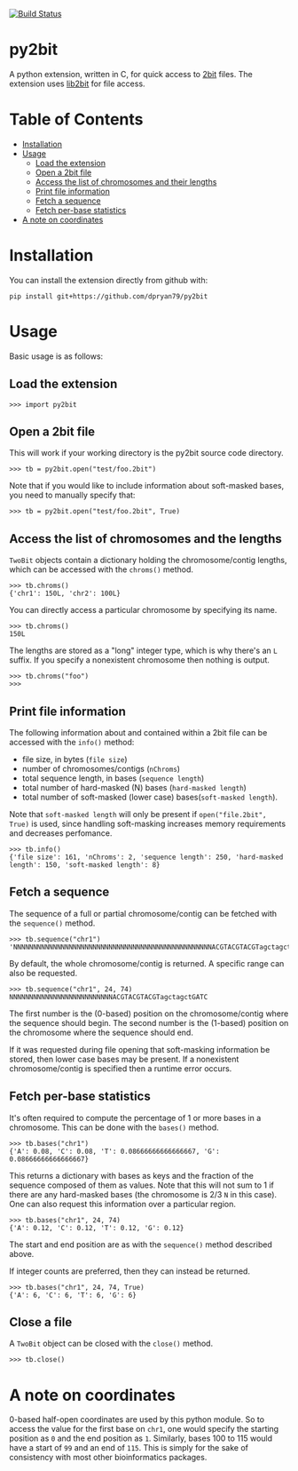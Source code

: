 [![Build Status](https://travis-ci.org/dpryan79/py2bit.svg?branch=master)](https://travis-ci.org/dpryan79/py2bit)

# py2bit

A python extension, written in C, for quick access to [2bit](https://genome.ucsc.edu/FAQ/FAQformat.html#format7) files. The extension uses [lib2bit](https://github.com/dpryan79/lib2bit) for file access.

Table of Contents
=================

 * [Installation](#installation)
 * [Usage](#usage)
   * [Load the extension](#load-the-extension)
   * [Open a 2bit file](#open-a-2bit-file)
   * [Access the list of chromosomes and their lengths](#access-the-list-of-chromosomes-and-their-lengths)
   * [Print file information](#print-file-information)
   * [Fetch a sequence](#fetch-a-sequence)
   * [Fetch per-base statistics](#fetch-per-base-statistics)
 * [A note on coordinates](#a-note-on-coordinates)

# Installation

You can install the extension directly from github with:

    pip install git+https://github.com/dpryan79/py2bit

# Usage

Basic usage is as follows:

## Load the extension

    >>> import py2bit

## Open a 2bit file

This will work if your working directory is the py2bit source code directory.

    >>> tb = py2bit.open("test/foo.2bit")

Note that if you would like to include information about soft-masked bases, you need to manually specify that:

    >>> tb = py2bit.open("test/foo.2bit", True)

## Access the list of chromosomes and the lengths

`TwoBit` objects contain a dictionary holding the chromosome/contig lengths, which can be accessed with the `chroms()` method.

    >>> tb.chroms()
    {'chr1': 150L, 'chr2': 100L}

You can directly access a particular chromosome by specifying its name.

    >>> tb.chroms()
    150L

The lengths are stored as a "long" integer type, which is why there's an `L` suffix. If you specify a nonexistent chromosome then nothing is output.

    >>> tb.chroms("foo")
    >>>

## Print file information

The following information about and contained within a 2bit file can be accessed with the `info()` method:

 * file size, in bytes (`file size`)
 * number of chromosomes/contigs (`nChroms`)
 * total sequence length, in bases (`sequence length`)
 * total number of hard-masked (N) bases (`hard-masked length`)
 * total number of soft-masked (lower case) bases(`soft-masked length`).

Note that `soft-masked length` will only be present if `open("file.2bit", True)` is used, since handling soft-masking increases memory requirements and decreases perfomance.

    >>> tb.info()
    {'file size': 161, 'nChroms': 2, 'sequence length': 250, 'hard-masked length': 150, 'soft-masked length': 8}

## Fetch a sequence

The sequence of a full or partial chromosome/contig can be fetched with the `sequence()` method.

    >>> tb.sequence("chr1")
    'NNNNNNNNNNNNNNNNNNNNNNNNNNNNNNNNNNNNNNNNNNNNNNNNNNACGTACGTACGTagctagctGATCGATCGTAGCTAGCTAGCTAGCTGATCNNNNNNNNNNNNNNNNNNNNNNNNNNNNNNNNNNNNNNNNNNNNNNNNNN'

By default, the whole chromosome/contig is returned. A specific range can also be requested.

    >>> tb.sequence("chr1", 24, 74)
    NNNNNNNNNNNNNNNNNNNNNNNNNNACGTACGTACGTagctagctGATC

The first number is the (0-based) position on the chromosome/contig where the sequence should begin. The second number is the (1-based) position on the chromosome where the sequence should end.

If it was requested during file opening that soft-masking information be stored, then lower case bases may be present. If a nonexistent chromosome/contig is specified then a runtime error occurs.

## Fetch per-base statistics

It's often required to compute the percentage of 1 or more bases in a chromosome. This can be done with the `bases()` method.

    >>> tb.bases("chr1")
    {'A': 0.08, 'C': 0.08, 'T': 0.08666666666666667, 'G': 0.08666666666666667}

This returns a dictionary with bases as keys and the fraction of the sequence composed of them as values. Note that this will not sum to 1 if there are any hard-masked bases (the chromosome is 2/3 `N` in this case). One can also request this information over a particular region.

    >>> tb.bases("chr1", 24, 74)
    {'A': 0.12, 'C': 0.12, 'T': 0.12, 'G': 0.12}

The start and end position are as with the `sequence()` method described above.

If integer counts are preferred, then they can instead be returned.

    >>> tb.bases("chr1", 24, 74, True)
    {'A': 6, 'C': 6, 'T': 6, 'G': 6}

## Close a file

A `TwoBit` object can be closed with the `close()` method.

    >>> tb.close()

# A note on coordinates

0-based half-open coordinates are used by this python module. So to access the value for the first base on `chr1`, one would specify the starting position as `0` and the end position as `1`. Similarly, bases 100 to 115 would have a start of `99` and an end of `115`. This is simply for the sake of consistency with most other bioinformatics packages.
